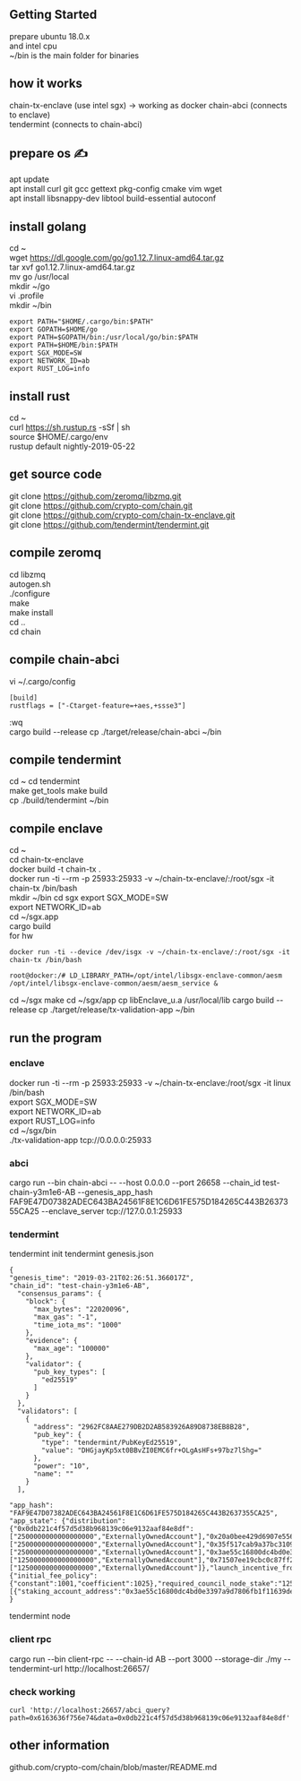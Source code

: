 ## Getting Started
prepare ubuntu 18.0.x  
and intel cpu    
~/bin  is the main folder for binaries

## how it works
chain-tx-enclave (use intel sgx)  -> working as docker
chain-abci     (connects to enclave)   
tendermint   (connects to chain-abci)

## prepare os ✍
apt update    
apt install curl git gcc gettext pkg-config cmake vim wget  
apt install libsnappy-dev libtool build-essential autoconf    

## install golang
cd ~  
wget https://dl.google.com/go/go1.12.7.linux-amd64.tar.gz  
tar xvf go1.12.7.linux-amd64.tar.gz   
mv go /usr/local  
mkdir ~/go  
vi .profile  
mkdir ~/bin
```
export PATH="$HOME/.cargo/bin:$PATH"
export GOPATH=$HOME/go
export PATH=$GOPATH/bin:/usr/local/go/bin:$PATH
export PATH=$HOME/bin:$PATH
export SGX_MODE=SW
export NETWORK_ID=ab
export RUST_LOG=info
```

## install rust
cd ~  
curl https://sh.rustup.rs -sSf | sh     
source $HOME/.cargo/env    
rustup default nightly-2019-05-22

## get source code
git clone https://github.com/zeromq/libzmq.git  
git clone https://github.com/crypto-com/chain.git    
git clone https://github.com/crypto-com/chain-tx-enclave.git  
git clone https://github.com/tendermint/tendermint.git

## compile zeromq
cd libzmq  
autogen.sh  
./configure  
make  
make install  
cd ..  
cd chain  

## compile chain-abci
vi ~/.cargo/config
```
[build]
rustflags = ["-Ctarget-feature=+aes,+ssse3"]
```
:wq  
cargo build --release
cp ./target/release/chain-abci ~/bin

## compile tendermint  
cd ~
cd tendermint  
make get_tools
make build  
cp ./build/tendermint ~/bin

## compile enclave
cd ~  
cd chain-tx-enclave  
docker build -t chain-tx .   
docker run -ti --rm -p 25933:25933 -v ~/chain-tx-enclave/:/root/sgx -it chain-tx /bin/bash  
mkdir ~/bin
cd sgx
export SGX_MODE=SW  
export NETWORK_ID=ab  
cd ~/sgx.app  
cargo build   
for hw 
```
docker run -ti --device /dev/isgx -v ~/chain-tx-enclave/:/root/sgx -it chain-tx /bin/bash

root@docker:/# LD_LIBRARY_PATH=/opt/intel/libsgx-enclave-common/aesm /opt/intel/libsgx-enclave-common/aesm/aesm_service &

```
cd ~/sgx
make
cd ~/sgx/app
cp libEnclave_u.a /usr/local/lib
cargo build --release
cp ./target/release/tx-validation-app  ~/bin


## run the program
### enclave
docker run -ti --rm  -p 25933:25933 -v ~/chain-tx-enclave:/root/sgx -it linux  /bin/bash     
export SGX_MODE=SW  
export NETWORK_ID=ab  
export RUST_LOG=info  
cd ~/sgx/bin  
./tx-validation-app tcp://0.0.0.0:25933  

### abci
cargo run --bin chain-abci -- --host 0.0.0.0 --port 26658 --chain_id test-chain-y3m1e6-AB --genesis_app_hash FAF9E47D07382ADEC643BA24561F8E1C6D61FE575D184265C443B2637355CA25  --enclave_server tcp://127.0.0.1:25933

### tendermint  
tendermint init
tendermint genesis.json
```
{
"genesis_time": "2019-03-21T02:26:51.366017Z",
"chain_id": "test-chain-y3m1e6-AB",
  "consensus_params": {
    "block": {
      "max_bytes": "22020096",
      "max_gas": "-1",
      "time_iota_ms": "1000"
    },
    "evidence": {
      "max_age": "100000"
    },
    "validator": {
      "pub_key_types": [
        "ed25519"
      ]
    }
  },
  "validators": [
    {
      "address": "2962FC8AAE279DB2D2AB583926A89D8738EB8B28",
      "pub_key": {
        "type": "tendermint/PubKeyEd25519",
        "value": "DHGjayKp5xt0BBvZI0EMC6fr+OLgAsHFs+97bz7lShg="
      },
      "power": "10",
      "name": ""
    }
  ],

"app_hash": "FAF9E47D07382ADEC643BA24561F8E1C6D61FE575D184265C443B2637355CA25",
"app_state": {"distribution":{"0x0db221c4f57d5d38b968139c06e9132aaf84e8df":["2500000000000000000","ExternallyOwnedAccount"],"0x20a0bee429d6907e556205ef9d48ab6fe6a55531":["2500000000000000000","ExternallyOwnedAccount"],"0x35f517cab9a37bc31091c2f155d965af84e0bc85":["2500000000000000000","ExternallyOwnedAccount"],"0x3ae55c16800dc4bd0e3397a9d7806fb1f11639de":["1250000000000000000","ExternallyOwnedAccount"],"0x71507ee19cbc0c87ff2b5e05d161efe2aac4ee07":["1250000000000000000","ExternallyOwnedAccount"]},"launch_incentive_from":"0x35f517cab9a37bc31091c2f155d965af84e0bc85","launch_incentive_to":"0x20a0bee429d6907e556205ef9d48ab6fe6a55531","long_term_incentive":"0x71507ee19cbc0c87ff2b5e05d161efe2aac4ee07","network_params":{"initial_fee_policy":{"constant":1001,"coefficient":1025},"required_council_node_stake":"1250000000000000000","unbonding_period":60},"council_nodes":[{"staking_account_address":"0x3ae55c16800dc4bd0e3397a9d7806fb1f11639de","consensus_pubkey_type":"Ed25519","consensus_pubkey_b64":"EIosObgfONUsnWCBGRpFlRFq5lSxjGIChRlVrVWVkcE="}]}
}

```
tendermint node


### client rpc
cargo run --bin client-rpc -- --chain-id AB --port 3000 --storage-dir ./my --tendermint-url http://localhost:26657/

### check working
```
curl 'http://localhost:26657/abci_query?path=0x6163636f756e74&data=0x0db221c4f57d5d38b968139c06e9132aaf84e8df'
```



## other information  
github.com/crypto-com/chain/blob/master/README.md
